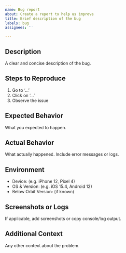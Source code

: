 ```yaml
---
name: Bug report
about: Create a report to help us improve
title: Brief description of the bug
labels: bug
assignees: ''

---
```


## Description
A clear and concise description of the bug.

## Steps to Reproduce
1. Go to ‘…’
2. Click on ‘…’
3. Observe the issue

## Expected Behavior
What you expected to happen.

## Actual Behavior
What actually happened. Include error messages or logs.

## Environment
- Device: (e.g. iPhone 12, Pixel 4)
- OS & Version: (e.g. iOS 15.4, Android 12)
- Below Orbit Version: (if known)

## Screenshots or Logs
If applicable, add screenshots or copy console/log output.

## Additional Context
Any other context about the problem.
